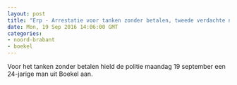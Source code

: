 ```yaml
---
layout: post
title: "Erp - Arrestatie voor tanken zonder betalen, tweede verdachte nog spoorloos"
date: Mon, 19 Sep 2016 14:06:00 GMT
categories: 
- noord-brabant 
- boekel 
---
```


Voor het tanken zonder betalen hield de politie maandag 19 september een 24-jarige man uit Boekel aan.
